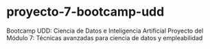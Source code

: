 # proyecto-7-bootcamp-udd
Bootcamp UDD: Ciencia de Datos e Inteligencia Artificial Proyecto del Módulo 7: Técnicas avanzadas para ciencia de datos y empleabilidad

